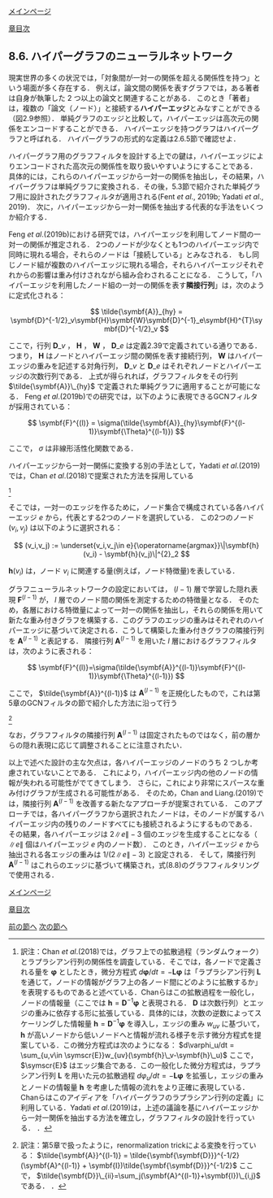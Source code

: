 [メインページ](../../index.markdown)

[章目次](./chap8.md)
## 8.6. ハイパーグラフのニューラルネットワーク

現実世界の多くの状況では，「対象間が一対一の関係を超える関係性を持つ」という場面が多く存在する． 例えば，論文間の関係を表すグラフでは，ある著者は自身が執筆した $2$ つ以上の論文と関連することがある． このとき「著者」は，複数の「論文（ノード）」と接続する**ハイパーエッジ**とみなすことができる（図2.9参照）． 単純グラフのエッジと比較して，ハイパーエッジは高次元の関係をエンコードすることができる． ハイパーエッジを持つグラフはハイパーグラフと呼ばれる． ハイパーグラフの形式的な定義は2.6.5節で確認せよ．

ハイパーグラフ用のグラフフィルタを設計する上での鍵は，ハイパーエッジによりエンコードされた高次元の関係性を取り扱いやすいようにすることである． 具体的には，これらのハイパーエッジから一対一の関係を抽出し，その結果，ハイパーグラフは単純グラフに変換される．その後，5.3節で紹介された単純グラフ用に設計されたグラフフィルタが適用される(Fent *et al*., 2019b; Yadati *et al*., 2019)． 次に，ハイパーエッジから一対一関係を抽出する代表的な手法をいくつか紹介する．

Feng *et al*.(2019b)における研究では，ハイパーエッジを利用してノード間の一対一の関係が推定される． 2つのノードが少なくとも1つのハイパーエッジ内で同時に現れる場合，それらのノードは「接続している」とみなされる． もし同じノード組が複数のハイパーエッジに現れる場合，それらハイパーエッジそれぞれからの影響は重み付けされながら組み合わされることになる． こうして，「ハイパーエッジを利用したノード組の一対一の関係を表す**隣接行列**」は，次のように定式化される：  

$$
 \tilde{\symbf{A}}_{hy} = \symbf{D}^{-1/2}_v\symbf{H}\symbf{W}\symbf{D}^{-1}_e\symbf{H}^{T}\symbf{D}^{-1/2}_v $$


  ここで，行列 $\symbf{D}\_v$ ， $\symbf{H}$ ， $\symbf{W}$ ， $\symbf{D}\_e$ は定義2.39で定義されている通りである． つまり， $\symbf{H}$ はノードとハイパーエッジ間の関係を表す接続行列， $\symbf{W}$ はハイパーエッジの重みを記述する対角行列， $\symbf{D}\_v$ と $\symbf{D}\_e$ はそれぞれノードとハイパーエッジの次数行列である． 上式が得られれば，グラフフィルタをその行列 $\tilde{\symbf{A}}\_{hy}$ で定義された単純グラフに適用することが可能になる． Feng *et al*.(2019b)での研究では，以下のように表現できるGCNフィルタが採用されている：  

$$
 \symbf{F}^{(l)} = \sigma(\tilde{\symbf{A}}_{hy}\symbf{F}^{(l-1)}\symbf{\Theta}^{(l-1)}) $$


  ここで， $\sigma$ は非線形活性化関数である．

ハイパーエッジから一対一関係に変換する別の手法として，Yadati *et al*.(2019)では，Chan *et al*.(2018)で提案された方法を採用している

[^4]


そこでは，一対一のエッジを作るために，ノード集合で構成されている各ハイパーエッジ $e$ から，代表とする2つのノードを選択している． この2つのノード $(v_i,v_j)$ は以下のように選択される：  

$$
 (v_i,v_j) := \underset{v_i,v_j\in e}{\operatorname{argmax}}\|\symbf{h}(v_i) - \symbf{h}(v_j)\|^{2}_2 $$


   $\symbf{h}(v_i)$ は，ノード $v_i$ に関連する量(例えば，ノード特徴量)を表している．

グラフニューラルネットワークの設定においては， $(l-1)$ 層で学習した隠れ表現 $\symbf{F}^{(l-1)}$ が， $l$ 層でのノード間の関係を測定するための特徴量となる． そのため，各層における特徴量によって一対一の関係を抽出し，それらの関係を用いて新たな重み付きグラフを構築する．このグラフのエッジの重みはそれぞれのハイパーエッジに基づいて決定される．こうして構築した重み付きグラフの隣接行列を $\symbf{A}^{(l-1)}$ と表記する． 隣接行列 $\symbf{A}^{(l-1)}$ を用いた $l$ 層におけるグラフフィルタは，次のように表される：  

$$
 \symbf{F}^{(l)}=\sigma(\tilde{\symbf{A}}^{(l-1)}\symbf{F}^{(l-1)}\symbf{\Theta}^{(l-1)}) $$


  ここで， $\tilde{\symbf{A}}^{(l-1)}$ は $\symbf{A}^{(l-1)}$ を正規化したもので，これは第5章のGCNフィルタの節で紹介した方法に沿って行う

[^5]


なお，グラフフィルタの隣接行列 $\symbf{A}^{(l-1)}$ は固定されたものではなく，前の層からの隠れ表現に応じて調整されることに注意されたい．

以上で述べた設計の主な欠点は，各ハイパーエッジのノードのうち $2$ つしか考慮されていないことである． これにより，ハイパーエッジ内の他のノードの情報が失われる可能性がでてきてしまう． さらに，これにより非常にスパースな重み付けグラフが生成される可能性がある． そのため，Chan and Liang.(2019)では，隣接行列 $\symbf{A}^{(l-1)}$ を改善する新たなアプローチが提案されている． このアプローチでは，各ハイパーグラフから選択されたノードは，そのノードが属するハイパーエッジ内の残りのノードすべてにも接続されるようにするものである． その結果，各ハイパーエッジは $2\|e\| - 3$ 個のエッジを生成することになる（ $\|e\|$ 個はハイパーエッジ $e$ 内のノード数）． このとき，ハイパーエッジ $e$ から抽出される各エッジの重みは $1/(2\|e\|-3)$ と設定される． そして，隣接行列 $\symbf{A}^{(l-1)}$ はこれらのエッジに基づいて構築され，式(8.8)のグラフフィルタリングで使用される．


[メインページ](../../index.markdown)

[章目次](./chap8.md)

[前の節へ](./subsection_05.md) [次の節へ](./subsection_07.md)

[^4]: 訳注：Chan *et al*.(2018)では，グラフ上での拡散過程（ランダムウォーク）とラプラシアン行列の関係性を調査している．そこでは，各ノードで定義される量を $\symbf{\varphi}$ としたとき，微分方程式 $d\symbf{\varphi}/dt = -\symbf{L}\symbf{\varphi}$  は「ラプラシアン行列 $\symbf{L}$ を通じて，ノードの情報がグラフ上の各ノード間にどのように拡散するか」を表現するものであると述べている．Chanらはこの拡散過程を一般化し，ノードの情報量（ここでは $\symbf{h}=\symbf{D}^{-1}\symbf{\varphi}$ と表現される． $\symbf{D}$ は次数行列）とエッジの重みに依存する形に拡張している．具体的には，次数の逆数によってスケーリングした情報量 $\symbf{h}=\symbf{D}^{-1}\symbf{\varphi}$ を導入し，エッジの重み $w_{uv}$ に基づいて， $\symbf{h}$ が高いノードから低いノードへと情報が流れる様子を示す微分方程式を提案している．この微分方程式は次のようになる： $d\varphi_u/dt = \sum_{u,v\in \symscr{E}}w_{uv}(\symbf{h}\_v-\symbf{h}\_u)$ ここで， $\symscr{E}$ はエッジ集合である．この一般化した微分方程式は，ラプラシアン行列 $\symbf{L}$ を用いた元の拡散過程 $d\varphi_u/dt = -\symbf{L}\symbf{\varphi}$ を拡張し，エッジの重みとノードの情報量 $\symbf{h}$ を考慮した情報の流れをより正確に表現している．Chanらはこのアイディアを「ハイパーグラフのラプラシアン行列の定義」に利用している．Yadati *et al*.(2019)は，上述の議論を基にハイパーエッジから一対一関係を抽出する方法を確立し，グラフフィルタの設計を行っている． ．
[^5]: 訳注：第5章で扱ったように，renormalization trickによる変換を行っている： $\tilde{\symbf{A}}^{(l-1)} = \tilde{\symbf{\symbf{D}}}^{-1/2}(\symbf{A}^{(l-1)} + \symbf{I})\tilde{\symbf{\symbf{D}}}^{-1/2}$  ここで， $\tilde{\symbf{D}}\_{ii}=\sum_j(\symbf{A}^{(l-1)}+\symbf{I})\_{i,j}$ である． ．
